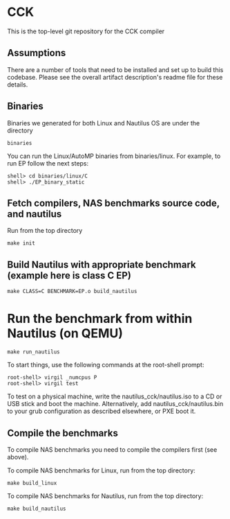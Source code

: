 # CCK

This is the top-level git repository for the CCK compiler

## Assumptions
There are a number of tools that need to be installed and set up to
build this codebase.   Please see the overall artifact description's readme file for these details.


## Binaries
Binaries we generated for both Linux and Nautilus OS are under the directory 
```
binaries
```

You can run the Linux/AutoMP binaries from binaries/linux.
For example, to run EP follow the next steps:
```
shell> cd binaries/linux/C 
shell> ./EP_binary_static
```

## Fetch compilers, NAS benchmarks source code, and nautilus
Run from the top directory
```
make init
```

## Build Nautilus with appropriate benchmark (example here is class C EP)
```
make CLASS=C BENCHMARK=EP.o build_nautilus
```

# Run the benchmark from within Nautilus (on QEMU)
```
make run_nautilus
```

To start things, use the following commands at the root-shell prompt:
```
root-shell> virgil _numcpus P
root-shell> virgil test
```

To test on a physical machine, write the nautilus_cck/nautilus.iso to a CD or USB stick and boot the machine.   Alternatively, add nautilus_cck/nautilus.bin to your grub configuration as described elsewhere, or PXE boot it.


## Compile the benchmarks
To compile NAS benchmarks you need to compile the compilers first (see above).

To compile NAS benchmarks for Linux, run from the top directory:
```
make build_linux
```

To compile NAS benchmarks for Nautilus, run from the top directory:
```
make build_nautilus
```
